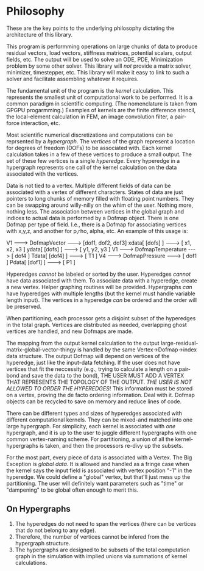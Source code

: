 Philosophy
==========

These are the key points to the underlying philosophy dictating the architecture of this library.

This program is performming operations on large chunks of data to produce residual vectors, load vectors, stiffness matrices, potential scalars, output fields, etc. The output will be used to solve an ODE, PDE, Minimization problem by some other solver. This library will _not_ provide a matrix solver, minimizer, timestepper, etc. This library will make it easy to link to such a solver and facilitate assembling whatever it requires.

The fundamental unit of the program is the _kernel_ calculation. This represents the smallest unit of computational work to be performed. It is a common paradigm in scientific computing. (The nomenclature is taken from GPGPU progarmming.) Examples of kernels are the finite difference stencil, the local-element calculation in FEM, an image convolution filter, a pair-force interaction, etc.

Most scientific numerical discretizations and computations can be reprsented by a _hypergraph_. The _vertices_ of the graph represent a location for degrees of freedom (DOFs) to be associated with. Each kernel calculation takes in a few of these vertices to produce a small output. The set of these few vertices is a single _hyperedge_. Every hyperedge in a hypergraph represents one call of the kernel calculation on the data associated with the vertices.

Data is not tied to a vertex. Multiple different fields of data can be associated with a vertex of different characters. States of data are just pointers to long chunks of memory filled with floating point numbers. They can be swapping around willy-nilly on the whim of the user. Nothing more, nothing less. The association between vertices in the global graph and indices to actual data is performed by a Dofmap object. There is one Dofmap per type of field. I.e., there is a Dofmap for associating vertices with x,y,z, and another for p,rho, alpha, etc. An example of this usage is:

V1 ---> DofmapVector ---> [dof1, dof2, dof3]
xdata[ [dofs] ] ---> [ x1, x2, x3 ]
ydata[ [dofs] ] ---> [ y1, y2, y3 ]
V1 ---> DofmapTemperature ---> [ dof4 ]
Tdata[ [dof4] ] ---> [ T1 ]
V4 ---> DofmapPressure ---> [ dof1 ]
Pdata[ [dof1] ] ---> [ P1 ]

Hyperedges _cannot_ be labeled or sorted by the user. Hyperedges _cannot_ have data associated with them. To associate data with a hyperedge, create a new vertex. Helper graphing routines will be provided. Hypergraphs _can_ have hyperedges with multiple lengths (but the kernel must handle variable length input). The vertices in a hyperedge _can_ be ordered and the order will be preserved.

When partitioning, each processor gets a disjoint subset of the hyperedges in the total graph. Vertices are distributed as needed, overlapping ghost vertices are handled, and new Dofmaps are made.

The mapping from the output kernel calculation to the output large-residual-matrix-global-vector-thingy is handled by the same Vertex->Dofmap->index data structure. The output Dofmap will depend on vertices of the hyperedge, just like the input-data fetching. If the user does not have vertices that fit the neccessity (e.g., trying to calculate a length on a pair-bond and save the data to the bond), THE USER MUST ADD A VERTEX THAT REPRESENTS THE TOPOLOGY OF THE OUTPUT. _THE USER IS NOT ALLOWED TO ORDER THE HYPEREDGES_! This information must be stored on a vertex, proving the de facto ordering information. Deal with it.
Dofmap objects can be recycled to save on memory and reduce lines of code.

There can be different types and sizes of hyperedges associated with different computational kernels. They can be mixed-and matched into one large hypergraph. For simplicity, each kernel is associated with _one_ hypergraph, and it is up to the user to juggle different hypergraphs with one common vertex-naming scheme. For partitioning, a union of all the kernel-hypergraphs is taken, and then the processors re-divy up the subsets. 

For the most part, every piece of data is associated with a Vertex. The Big Exception is _global data_. It is allowed and handled as a fringe case when the kernel says the input field is associated with vertex position "-1" in the hyperedge. We could define a "global" vertex, but that'll just mess up the partitioning. The user will definitely want parameters such as "time" or "dampening" to be global often enough to merit this.



On Hypergraphs
--------------

1. The hyperedges do not need to span the vertices (there can be vertices that do not belong to any edge).
2. Therefore, the number of vertices cannot be infered from the hypergraph structure.
3. The hypergraphs are designed to be subsets of the total computation graph in the simulation with implied unions via summations of kernel calculations.
